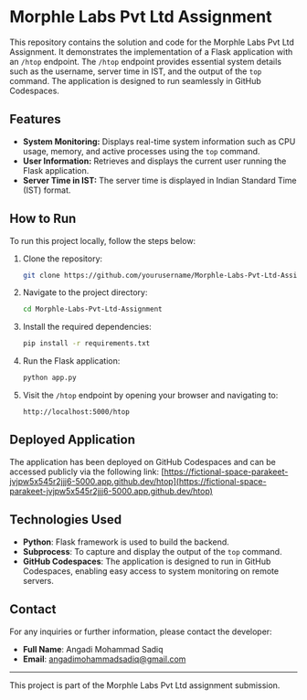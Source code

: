 # Morphle Labs Pvt Ltd Assignment

This repository contains the solution and code for the Morphle Labs Pvt Ltd Assignment. It demonstrates the implementation of a Flask application with an `/htop` endpoint. The `/htop` endpoint provides essential system details such as the username, server time in IST, and the output of the `top` command. The application is designed to run seamlessly in GitHub Codespaces.

## Features

- **System Monitoring:** Displays real-time system information such as CPU usage, memory, and active processes using the `top` command.
- **User Information:** Retrieves and displays the current user running the Flask application.
- **Server Time in IST:** The server time is displayed in Indian Standard Time (IST) format.

## How to Run

To run this project locally, follow the steps below:

1. Clone the repository:
    ```bash
    git clone https://github.com/yourusername/Morphle-Labs-Pvt-Ltd-Assignment.git
    ```

2. Navigate to the project directory:
    ```bash
    cd Morphle-Labs-Pvt-Ltd-Assignment
    ```

3. Install the required dependencies:
    ```bash
    pip install -r requirements.txt
    ```

4. Run the Flask application:
    ```bash
    python app.py
    ```

5. Visit the `/htop` endpoint by opening your browser and navigating to:
    ```
    http://localhost:5000/htop
    ```

## Deployed Application

The application has been deployed on GitHub Codespaces and can be accessed publicly via the following link:
[https://fictional-space-parakeet-jvjpw5x545r2jjj6-5000.app.github.dev/htop](https://fictional-space-parakeet-jvjpw5x545r2jjj6-5000.app.github.dev/htop)

## Technologies Used

- **Python**: Flask framework is used to build the backend.
- **Subprocess**: To capture and display the output of the `top` command.
- **GitHub Codespaces**: The application is designed to run in GitHub Codespaces, enabling easy access to system monitoring on remote servers.

## Contact

For any inquiries or further information, please contact the developer:

- **Full Name**: Angadi Mohammad Sadiq
- **Email**: [angadimohammadsadiq@gmail.com](mailto:angadimohammadsadiq@gmail.com)

---

This project is part of the Morphle Labs Pvt Ltd assignment submission.
